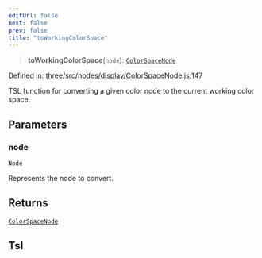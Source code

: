 ```yaml
---
editUrl: false
next: false
prev: false
title: "toWorkingColorSpace"
---
```


> **toWorkingColorSpace**(`node`): [`ColorSpaceNode`](/reference/threewebgpu/classes/colorspacenode/)

Defined in: [three/src/nodes/display/ColorSpaceNode.js:147](https://github.com/DefinitelyMaybe/three-i18n/blob/fa57b79433d1c349ffb23a78727299c8d4190136/three/src/nodes/display/ColorSpaceNode.js#L147)

TSL function for converting a given color node to the current working color space.

## Parameters

### node

`Node`

Represents the node to convert.

## Returns

[`ColorSpaceNode`](/reference/threewebgpu/classes/colorspacenode/)

## Tsl
